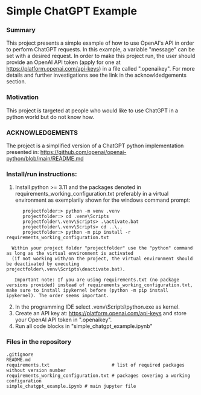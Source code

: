 # Simple ChatGPT Example
### Summary
This project presents a simple example of how to use OpenAI's API in order to perform ChatGPT requests.
In this example, a variable "message" can be set with a desired request.
In order to make this project run, the user should provide an OpenAI API token (apply for one at https://platform.openai.com/api-keys) in a file called ".openaikey".
For more details and further investigations see the link in the acknowldedgements section.

### Motivation
This project is targeted at people who would like to use ChatGPT in a python world but do not know how.

### ACKNOWLEDGEMENTS
The project is a simplified version of a ChatGPT python implementation presented in:
https://github.com/openai/openai-python/blob/main/README.md

### Install/run instructions:
1. Install python >= 3.11 and the packages denoted in requirements_working_configuration.txt preferably in a virtual environment as exemplarily shown for the windows command prompt:
```
      projectfolder:> python -m venv .venv
      projectfolder:> cd .venv\Scripts
      projectfolder\.venv\Scripts> .\activate.bat
      projectfolder\.venv\Scripts> cd ..\..
      projectfolder:> python -m pip install -r requirements_working_configuration.txt
```
      Within your project folder "projectfolder" use the "python" command as long as the virtual environment is activated
      (if not working with/on the project, the virtual environment should be deactivated by executing projectfolder\.venv\Scripts\deactivate.bat).

       Important note: If you are using requirements.txt (no package versions provided) instead of requirements_working_configuration.txt, make sure to install ipykernel before (python -m pip install ipykernel). The order seems important.

2. In the programming IDE select .venv\Scripts\python.exe as kernel.
3. Create an API key at: https://platform.openai.com/api-keys and store your OpenAI API token in ".openaikey".
4. Run all code blocks in "simple_chatgpt_example.ipynb"

### Files in the repository
```
.gitignore
README.md
requirements.txt                       # list of required packages without version number
requirements_working_configuration.txt # packages covering a working configuration
simple_chatgpt_example.ipynb # main jupyter file
```